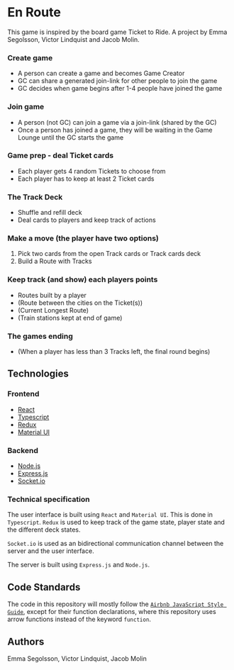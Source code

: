 # En Route

This game is inspired by the board game Ticket to Ride.
A project by Emma Segolsson, Victor Lindquist and Jacob Molin.

### Create game

- A person can create a game and becomes Game Creator
- GC can share a generated join-link for other people to join the game
- GC decides when game begins after 1-4 people have joined the game

### Join game

- A person (not GC) can join a game via a join-link (shared by the GC)
- Once a person has joined a game, they will be waiting in the Game Lounge until the GC starts the game

### Game prep - deal Ticket cards

- Each player gets 4 random Tickets to choose from
- Each player has to keep at least 2 Ticket cards

### The Track Deck

- Shuffle and refill deck
- Deal cards to players and keep track of actions

### Make a move (the player have two options)

1. Pick two cards from the open Track cards or Track cards deck
2. Build a Route with Tracks

### Keep track (and show) each players points

- Routes built by a player
- (Route between the cities on the Ticket(s))
- (Current Longest Route)
- (Train stations kept at end of game)

### The games ending

- (When a player has less than 3 Tracks left, the final round begins)

## Technologies

### Frontend

- [React](https://reactjs.org/)
- [Typescript](https://www.typescriptlang.org/)
- [Redux](https://redux.js.org/)
- [Material UI](https://material-ui.com/)

### Backend

- [Node.js](https://nodejs.org/en/)
- [Express.js](https://expressjs.com/)
- [Socket.io](https://socket.io/)

### Technical specification

The user interface is built using `React` and `Material UI`. This is done in `Typescript`. `Redux` is used to keep track of the game state, player state and the different deck states.

`Socket.io` is used as an bidirectional communication channel between the server and the user interface.

The server is built using `Express.js` and `Node.js`.

## Code Standards

The code in this repository will mostly follow the [`Airbnb JavaScript Style Guide`](https://github.com/airbnb/javascript#readme), except for their function declarations, where this repository uses arrow functions instead of the keyword
`function`.

## Authors

Emma Segolsson, Victor Lindquist, Jacob Molin
